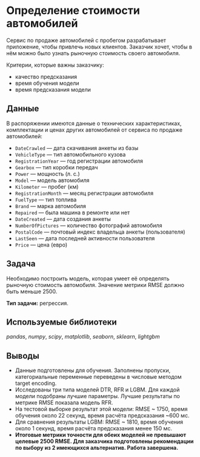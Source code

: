 # Определение стоимости автомобилей
Сервис по продаже автомобилей с пробегом разрабатывает приложение, чтобы привлечь новых клиентов. Заказчик хочет, чтобы в нём можно было узнать рыночную стоимость своего автомобиля.

Критерии, которые важны заказчику:
* качество предсказания
* время обучения модели
* время предсказания модели

## Данные
В распоряжении имеются данные о технических характеристиках, комплектации и ценах других автомобилей от сервиса по продаже автомобилей:
* `DateCrawled` — дата скачивания анкеты из базы
* `VehicleType` — тип автомобильного кузова
* `RegistrationYear` — год регистрации автомобиля
* `Gearbox` — тип коробки передач
* `Power` — мощность (л. с.)
* `Model` — модель автомобиля
* `Kilometer` — пробег (км)
* `RegistrationMonth` — месяц регистрации автомобиля
* `FuelType` — тип топлива
* `Brand` — марка автомобиля
* `Repaired` — была машина в ремонте или нет
* `DateCreated` — дата создания анкеты
* `NumberOfPictures` — количество фотографий автомобиля
* `PostalCode` — почтовый индекс владельца анкеты (пользователя)
* `LastSeen` — дата последней активности пользователя
* `Price` — цена (евро)

## Задача
Необходимо построить модель, которая умеет её определять рыночную стоимость автомобиля. Значение метрики RMSE должно быть меньше 2500.

**Тип задачи:** регрессия.

## Используемые библиотеки
*pandas*, *numpy*, *scipy*, *matplotlib*, *seaborn*, *sklearn*, *lightgbm*

## Выводы
* Данные подготовлены для обучения. Заполнены пропуски, категориальные переменные переведены в числовые методом target encoding.
* Исследованы три типа моделей DTR, RFR и LGBM. Для каждой модели подобраны лучшие параметры. Лучшие результаты по метрике RMSE показала модель RFR.
* На тестовой выборке результат этой модели: RMSE ~ 1750, время обучения около 22 секунд, время расчёта предсказания ~600 мс.
* Для сравнения результаты LGBM: RMSE ~ 1810, время обучения около 1 секунд, время расчёта предсказания менее 150 мс.
* **Итоговые метрики точности для обеих моделей не превышают целевые 2500 RMSE. Для заказчика подготовлены рекомендации по выбору из 2 имеющихся альтернатив. Работа завершена.**